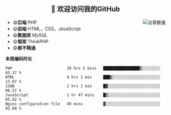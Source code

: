 <h2 align="center">👋 欢迎访问我的GitHub</h2>


<img align='right' src="https://profile-counter.glitch.me/declandragon/count.svg" alt="访客数量"/>

- 😄**后端** PHP
- 😃**前端** HTML，CSS，JavaScript
- 😆**数据库** MySQL
- 😝**框架** ThinkPHP
- 😧**都不精通**



**本周编码时长**

<!--START_SECTION:waka-->
```text
PHP                        20 hrs 5 mins   ████████████████▒░░░░░░░░   65.37 % 
HTML                       4 hrs 1 min     ███▒░░░░░░░░░░░░░░░░░░░░░   13.07 % 
JSON                       2 hrs 1 min     █▓░░░░░░░░░░░░░░░░░░░░░░░   06.57 % 
JavaScript                 1 hr 47 mins    █▒░░░░░░░░░░░░░░░░░░░░░░░   05.82 % 
Nginx configuration file   49 mins         ▓░░░░░░░░░░░░░░░░░░░░░░░░   02.68 % 
```
<!--END_SECTION:waka-->



<!--
**declandragon/declandragon** is a ✨ _special_ ✨ repository because its `README.md` (this file) appears on your GitHub profile.

Here are some ideas to get you started:

- 🔭 I’m currently working on ...
- 🌱 I’m currently learning ...
- 👯 I’m looking to collaborate on ...
- 🤔 I’m looking for help with ...
- 💬 Ask me about ...
- 📫 How to reach me: ...
- 😄 Pronouns: ...
- ⚡ Fun fact: ...
-->
